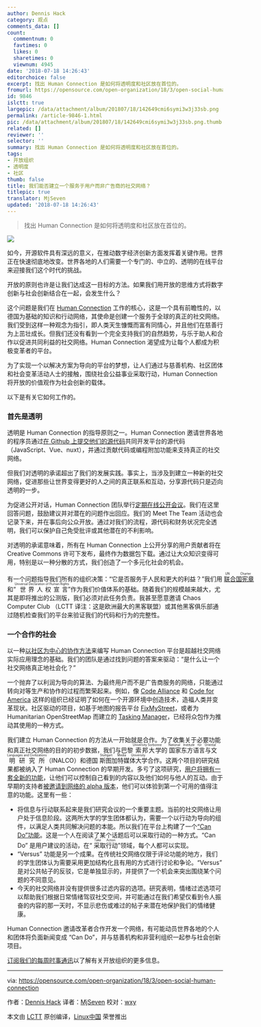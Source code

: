 ```yaml
---
author: Dennis Hack
category: 观点
comments_data: []
count:
  commentnum: 0
  favtimes: 0
  likes: 0
  sharetimes: 0
  viewnum: 4945
date: '2018-07-18 14:26:43'
editorchoice: false
excerpt: 找出 Human Connection 是如何将透明度和社区放在首位的。
fromurl: https://opensource.com/open-organization/18/3/open-social-human-connection
id: 9846
islctt: true
largepic: /data/attachment/album/201807/18/142649cmi6symi3w3j33sb.png
permalink: /article-9846-1.html
pic: /data/attachment/album/201807/18/142649cmi6symi3w3j33sb.png.thumb.jpg
related: []
reviewer: ''
selector: ''
summary: 找出 Human Connection 是如何将透明度和社区放在首位的。
tags:
- 开放组织
- 透明度
- 社区
thumb: false
title: 我们能否建立一个服务于用户而非广告商的社交网络？
titlepic: true
translator: MjSeven
updated: '2018-07-18 14:26:43'
---
```



> 
> 找出 Human Connection 是如何将透明度和社区放在首位的。
> 
> 
> 


![](/data/attachment/album/201807/18/142649cmi6symi3w3j33sb.png)


如今，开源软件具有深远的意义，在推动数字经济创新方面发挥着关键作用。世界正在快速彻底地改变。世界各地的人们需要一个专门的、中立的、透明的在线平台来迎接我们这个时代的挑战。


开放的原则也许是让我们达成这一目标的方法。如果我们用开放的思维方式将数字创新与社会创新结合在一起，会发生什么？


这个问题是我们在 [Human Connection](https://human-connection.org/en/) 工作的核心，这是一个具有前瞻性的，以德国为基础的知识和行动网络，其使命是创建一个服务于全球的真正的社交网络。我们受到这样一种观念为指引，即人类天生慷慨而富有同情心，并且他们在慈善行为上茁壮成长。但我们还没有看到一个完全支持我们的自然趋势，与乐于助人和合作以促进共同利益的社交网络。Human Connection 渴望成为让每个人都成为积极变革者的平台。


为了实现一个以解决方案为导向的平台的梦想，让人们通过与慈善机构、社区团体和社会变革活动人士的接触，围绕社会公益事业采取行动，Human Connection 将开放的价值观作为社会创新的载体。


以下是有关它如何工作的。


### 首先是透明


透明是 Human Connection 的指导原则之一。Human Connection 邀请世界各地的程序员通过[在 Github 上提交他们的源代码](https://github.com/human-connection/)共同开发平台的源代码（JavaScript、Vue、nuxt），并通过贡献代码或编程附加功能来支持真正的社交网络。


但我们对透明的承诺超出了我们的发展实践。事实上，当涉及到建立一种新的社交网络，促进那些让世界变得更好的人之间的真正联系和互动，分享源代码只是迈向透明的一步。


为促进公开对话，Human Connection 团队举行[定期在线公开会议](https://youtu.be/tPcYRQcepYE)。我们在这里回答问题，鼓励建议并对潜在的问题作出回应。我们的 Meet The Team 活动也会记录下来，并在事后向公众开放。通过对我们的流程，源代码和财务状况完全透明，我们可以保护自己免受批评或其他潜在的不利影响。


对透明的承诺意味着，所有在 Human Connection 上公开分享的用户贡献者将在 Creative Commons 许可下发布，最终作为数据包下载。通过让大众知识变得可用，特别是以一种分散的方式，我们创造了一个多元化社会的机会。


有一个问题指导我们所有的组织决策：“它是否服务于人民和更大的利益？”我们用<ruby> <a href="http://www.un.org/en/charter-united-nations/index.html">  联合国宪章 </a> <rt>  UN Charter </rt></ruby>和“<ruby> 世界人权宣言 <rt>  Universal Declaration of Human Rights </rt></ruby>”作为我们价值体系的基础。随着我们的规模越来越大，尤其是即将推出的公测版，我们必须对此任务负责。我甚至愿意邀请 Chaos Computer Club （LCTT 译注：这是欧洲最大的黑客联盟）或其他黑客俱乐部通过随机检查我们的平台来验证我们的代码和行为的完整性。


### 一个合作的社会


以一种[以社区为中心的协作方法](https://youtu.be/BQHBno-efRI)来编写 Human Connection 平台是超越社交网络实际应用理念的基础。我们的团队是通过找到问题的答案来驱动：“是什么让一个社交网络真正地社会化？”


一个抛弃了以利润为导向的算法、为最终用户而不是广告商服务的网络，只能通过转向对等生产和协作的过程而繁荣起来。例如，像 [Code Alliance](http://codealliance.org/) 和 [Code for America](https://www.codeforamerica.org/) 这样的组织已经证明了如何在一个开源环境中创造技术，造福人类并变革现状。社区驱动的项目，如基于地图的报告平台 [FixMyStreet](http://fixmystreet.org/)，或者为 Humanitarian OpenStreetMap 而建立的 [Tasking Manager](https://tasks.hotosm.org/)，已经将众包作为推动其使用的一种方式。


我们建立 Human Connection 的方法从一开始就是合作。为了收集关于必要功能和真正社交网络的目的的初步数据，我们与巴黎<ruby> 索邦大学 <rt>  University Sorbonne </rt></ruby>的<ruby> 国家东方语言与文明研究所 <rt>  National Institute for Oriental Languages and Civilizations </rt></ruby>（INALCO）和德国<ruby> 斯图加特媒体大学 <rt>  Stuttgart Media University </rt></ruby>合作。这两个项目的研究结果都被纳入了 Human Connection 的早期开发。多亏了这项研究，[用户将拥有一套全新的功能](https://youtu.be/AwSx06DK2oU)，让他们可以控制自己看到的内容以及他们如何与他人的互动。由于早期的支持者[被邀请到网络的 alpha 版本](https://youtu.be/AwSx06DK2oU)，他们可以体验到第一个可用的值得注意的功能。这里有一些：


* 将信息与行动联系起来是我们研究会议的一个重要主题。当前的社交网络让用户处于信息阶段。这两所大学的学生团体都认为，需要一个以行动为导向的组件，以满足人类共同解决问题的本能。所以我们在平台上构建了一个[“Can Do”功能](https://youtu.be/g2gYLNx686I)。这是一个人在阅读了某个话题后可以采取行动的一种方式。“Can Do” 是用户建议的活动，在“<ruby> 采取行动 <rt>  Take Action </rt></ruby>”领域，每个人都可以实现。
* “Versus” 功能是另一个成果。在传统社交网络仅限于评论功能的地方，我们的学生团体认为需要采用更加结构化且有用的方式进行讨论和争论。“Versus” 是对公共帖子的反驳，它是单独显示的，并提供了一个机会来突出围绕某个问题的不同意见。
* 今天的社交网络并没有提供很多过滤内容的选项。研究表明，情绪过滤选项可以帮助我们根据日常情绪驾驭社交空间，并可能通过在我们希望仅看到令人振奋的内容的那一天时，不显示悲伤或难过的帖子来潜在地保护我们的情绪健康。


Human Connection 邀请改革者合作开发一个网络，有可能动员世界各地的个人和团体将负面新闻变成 “Can Do”，并与慈善机构和非营利组织一起参与社会创新项目。


[订阅我们的每周时事通讯](https://opensource.com/open-organization/resources/newsletter)以了解有关开放组织的更多信息。




---


via: <https://opensource.com/open-organization/18/3/open-social-human-connection>


作者：[Dennis Hack](https://opensource.com/users/dhack) 译者：[MjSeven](https://github.com/MjSeven) 校对：[wxy](https://github.com/wxy)


本文由 [LCTT](https://github.com/LCTT/TranslateProject) 原创编译，[Linux中国](https://linux.cn/) 荣誉推出
